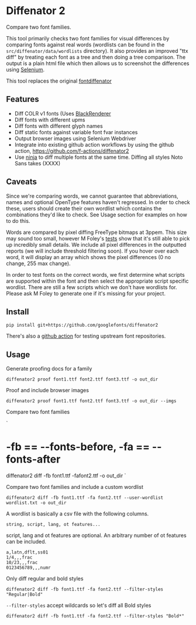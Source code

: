 # Diffenator 2

Compare two font families.

This tool primarily checks two font families for visual differences by comparing fonts against real words (wordlists can be found in the `src/diffenator/data/wordlists` directory). It also provides an improved "ttx diff" by treating each font as a tree and then doing a tree comparison. The output is a plain html file which then allows us to screenshot the differences using [Selenium](https://www.selenium.dev/documentation/webdriver/).

This tool replaces the original [fontdiffenator](https://github.com/googlefonts/fontdiffenator)


## Features

- Diff COLR v1 fonts (Uses [BlackRenderer](https://github.com/BlackFoundryCom/black-renderer)
- Diff fonts with different upms
- Diff fonts with different glyph names
- Diff static fonts against variable font fvar instances
- Output browser images using Selenium Webdriver
- Integrate into existing github action workflows by using the github action, https://github.com/f-actions/diffenator2
- Use [ninja](https://ninja-build.org/) to diff multiple fonts at the same time. Diffing all styles Noto Sans takes (XXXX)


## Caveats

Since we're comparing words, we cannot guarantee that abbreviations, names and optional OpenType features haven't regressed. In order to check these, users should create their own wordlist which contains the combinations they'd like to check. See Usage section for examples on how to do this.  

Words are compared by pixel diffing FreeType bitmaps at 3ppem. This size may sound too small, however M Foley's [tests](https://docs.google.com/document/d/16INOprdKWTZ4wyO41C0q4vuFpxFMO3Tod_Ig2sB4JAQ/edit?usp=sharing) show that it's still able to pick up incredibly small details. We include all pixel differences in the outputted reports (we will include threshold filtering soon). If you hover over each word, it will display an array which shows the pixel differences (0 no change, 255 max change).

In order to test fonts on the correct words, we first determine what scripts are supported within the font and then select the appropriate script specific wordlist. There are still a few scripts which we don't have wordlists for. Please ask M Foley to generate one if it's missing for your project.


## Install

`pip install git+https://github.com/googlefonts/diffenator2`

There's also a [github action](https://github.com/f-actions/diffenator2) for testing upstream font repositories.


## Usage

Generate proofing docs for a family

`diffenator2 proof font1.ttf font2.ttf font3.ttf -o out_dir`


Proof and include browser images

`diffenator2 proof font1.ttf font2.ttf font3.ttf -o out_dir --imgs`


Compare two font families 

`
# -fb == --fonts-before, -fa == --fonts-after
diffenator2 diff -fb font1.ttf -fafont2.ttf -o out_dir
`


Compare two font families and include a custom wordlist

`diffenator2 diff -fb font1.ttf -fa font2.ttf --user-wordlist wordlist.txt -o out_dir`

A wordlist is basically a csv file with the following columns.

`string, script, lang, ot features...`

script, lang and ot features are optional. An arbitrary number of ot features can be included.

```
a,latn,dflt,ss01
1/4,,,frac
10/23,,,frac
0123456789,,,numr
```

Only diff regular and bold styles

`diffenator2 diff -fb font1.ttf -fa font2.ttf --filter-styles "Regular|Bold"`


`--filter-styles` accept wildcards so let's diff all Bold styles

`diffenator2 diff -fb font1.ttf -fa font2.ttf --filter-styles "Bold*"`